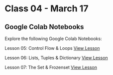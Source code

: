 # Class 04 - March 17

## Google Colab Notebooks

Explore the following Google Colab Notebooks:

Lesson 05: Control Flow & Loops [View Lesson](https://github.com/panaversity/learn-modern-ai-python/tree/main/00_python_colab/05_control_flow)

Lesson 06: Lists, Tuples & Dictionary [View Lesson](https://github.com/panaversity/learn-modern-ai-python/tree/main/00_python_colab/06_lists_tuples_dict)

Lesson 07: The Set & Frozenset [View Lesson](https://github.com/panaversity/learn-modern-ai-python/tree/main/00_python_colab/07_sets)